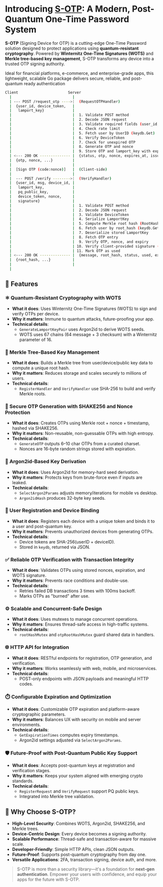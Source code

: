 # Introducing [S-OTP](https://github.com/ChyKusuma/Lamport_W-OTS_S-OTP/wiki/What-is-S%E2%80%90OTP): A Modern, Post-Quantum One-Time Password System

**S-OTP** (Signing Device for OTP) is a cutting-edge One-Time Password solution designed to protect applications using **quantum-resistant cryptography**. Powered by **Winternitz One-Time Signatures (WOTS)** and **Merkle tree-based key management**, S-OTP transforms any device into a trusted OTP signing authority.

Ideal for financial platforms, e-commerce, and enterprise-grade apps, this lightweight, scalable Go package delivers secure, reliable, and post-quantum ready authentication

```bash
Client                       Server
  |                            |
  | --- POST /request_otp ---->|  (RequestOTPHandler)
  |  {user_id, device_token,   |
  |   lamport_key}             |
  |                            |  1. Validate POST method
  |                            |  2. Decode JSON request
  |                            |  3. Validate required fields (user_id, device_token, lamport_key)
  |                            |  4. Check rate limit
  |                            |  5. Fetch user by UserID (keydb.Get)
  |                            |  6. Verify DeviceToken
  |                            |  7. Check for unexpired OTP
  |                            |  8. Generate OTP and nonce
  |                            |  9. Store OTP and lamport_key with expiry
  | <--- 200 OK -------------- |  {status, otp, nonce, expires_at, issued_at, message}
  |  {otp, nonce, ...}         |
  |                            |
  |  [Sign OTP (code:nonce)]   |  (Client-side)
  |                            |
  |  --- POST /verify -------->|  (VerifyHandler)
  |  {user_id, msg, device_id, |
  |   lamport_key,             |
  |   pq_public_key,           |
  |   device_token, nonce,     |
  |   signature}               |
  |                            |  1. Validate POST method
  |                            |  2. Decode JSON request
  |                            |  3. Validate DeviceToken
  |                            |  4. Serialize LamportKey
  |                            |  5. Compute Merkle root hash (RootHashHex(tree))
  |                            |  6. Fetch user by root_hash (keydb.GetByRootHash)
  |                            |  7. Deserialize stored LamportKey
  |                            |  8. Fetch OTP entry
  |                            |  9. Verify OTP, nonce, and expiry
  |                            | 10. Verify client-provided signature (code:nonce)
  |                            | 11. Mark OTP as used
  | <--- 200 OK -------------- |  {message, root_hash, status, used, expires_at}
  |  {root_hash, ...}          |
  |                            |
  |
```

## 🔐 Features

### ⚛️ Quantum-Resistant Cryptography with WOTS

- **What it does**: Uses Winternitz One-Time Signatures (WOTS) to sign and verify OTPs per device.
- **Why it matters**: Immune to quantum attacks, future-proofing your app.
- **Technical details**:
  - `GenerateLamportKeyPair` uses Argon2id to derive WOTS seeds.
  - WOTS uses 67 chains (64 message + 3 checksum) with a Winternitz parameter of 16.

### 🌳 Merkle Tree-Based Key Management

- **What it does**: Builds a Merkle tree from user/device/public key data to compute a unique root hash.
- **Why it matters**: Reduces storage and scales securely to millions of users.
- **Technical details**:
  - `RegisterHandler` and `VerifyHandler` use SHA-256 to build and verify Merkle roots.

### 🔁 Secure OTP Generation with SHAKE256 and Nonce Protection

- **What it does**: Creates OTPs using Merkle root + nonce + timestamp, hashed via SHAKE256.
- **Why it matters**: Non-reusable, non-guessable OTPs with high entropy.
- **Technical details**:
  - `GenerateOTP` outputs 6–10 char OTPs from a curated charset.
  - Nonces are 16-byte random strings stored with expiration.

### 🔐 Argon2id-Based Key Derivation

- **What it does**: Uses Argon2id for memory-hard seed derivation.
- **Why it matters**: Protects keys from brute-force even if inputs are leaked.
- **Technical details**:
  - `SelectArgon2Params` adjusts memory/iterations for mobile vs desktop.
  - `Argon2idHash` produces 32-byte key seeds.

### 📱 User Registration and Device Binding

- **What it does**: Registers each device with a unique token and binds it to a user and post-quantum key.
- **Why it matters**: Prevents unauthorized devices from generating OTPs.
- **Technical details**:
  - Device tokens are SHA-256(userID + deviceID).
  - Stored in `keydb`, returned via JSON.

### ✅ Reliable OTP Verification with Transaction Integrity

- **What it does**: Validates OTPs using stored nonces, expiration, and WOTS signature.
- **Why it matters**: Prevents race conditions and double-use.
- **Technical details**:
  - Retries failed DB transactions 3 times with 100ms backoff.
  - Marks OTPs as "burned" after use.

### ⚙️ Scalable and Concurrent-Safe Design

- **What it does**: Uses mutexes to manage concurrent operations.
- **Why it matters**: Ensures thread-safe access in high-traffic systems.
- **Technical details**:
  - `rootHashMutex` and `otpRootHashMutex` guard shared data in handlers.

### 🌐 HTTP API for Integration

- **What it does**: RESTful endpoints for registration, OTP generation, and verification.
- **Why it matters**: Works seamlessly with web, mobile, and microservices.
- **Technical details**:
  - POST-only endpoints with JSON payloads and meaningful HTTP codes.

### ⏱️ Configurable Expiration and Optimization

- **What it does**: Customizable OTP expiration and platform-aware cryptographic parameters.
- **Why it matters**: Balances UX with security on mobile and server environments.
- **Technical details**:
  - `GetExpirationTimes` computes expiry timestamps.
  - Argon2id settings adjusted via `SelectArgon2Params`.

### 🛡️ Future-Proof with Post-Quantum Public Key Support

- **What it does**: Accepts post-quantum keys at registration and verification stages.
- **Why it matters**: Keeps your system aligned with emerging crypto standards.
- **Technical details**:
  - `RegisterRequest` and `VerifyRequest` support PQ public keys.
  - Integrated into Merkle tree validation.

## 🚀 Why Choose S-OTP?

- **High-Level Security**: Combines WOTS, Argon2id, SHAKE256, and Merkle trees.
- **Device-Centric Design**: Every device becomes a signing authority.
- **Scalable Performance**: Thread-safe and transaction-aware for massive scale.
- **Developer-Friendly**: Simple HTTP APIs, clean JSON outputs.
- **Future-Proof**: Supports post-quantum cryptography from day one.
- **Versatile Applications**: 2FA, transaction signing, device auth, and more.


> S-OTP is more than a security library—it's a foundation for **next-gen authentication**. Empower your users with confidence, and equip your apps for the future with S-OTP.

